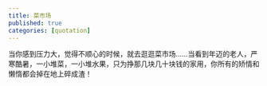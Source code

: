 ```yaml
---
title: 菜市场
published: true
categories: [quotation]
---
```


当你感到压力大，觉得不顺心的时候，就去逛逛菜市场……当看到年迈的老人，严寒酷暑，一小堆菜，一小堆水果，只为挣那几块几十块钱的家用，你所有的矫情和懒惰都会掉在地上碎成渣！